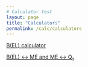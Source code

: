 ```yaml
---
# Calculator test
layout: page
title: "Calculators"
permalink: /calc/calculators
---
```


[B(EL) calculator](/calc/bel)

[B(EL) &#8596; ME and ME &#8596; Q<sub>s </sub> ](/calc/ME_Qspec)


